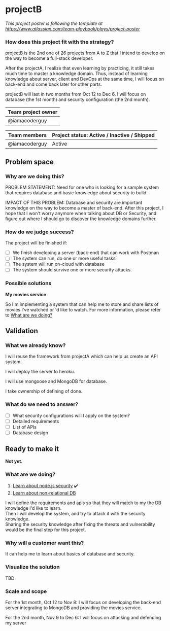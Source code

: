 # projectB

_This project poster is following the template at https://www.atlassian.com/team-playbook/plays/project-poster_

### How does this project fit with the strategy?

projectB is the 2nd one of 26 projects from A to Z that I intend to develop on the way to become a full-stack developer.

After the projectA, I realize that even learning by practicing, it still takes much time to master a knowledge domain. Thus, instead of learning knowledge about server, client and DevOps at the same time, I will focus on back-end and come back later for other parts.

projectB will last in two months from Oct 12 to Dec 6. I will focus on database (the 1st month) and security configuration (the 2nd month).

Team project owner |
------------------ |
@iamacoderguy      |

Team members  | Project status: Active / Inactive / Shipped
------------- | -------------------------------------------
@iamacoderguy | Active


## Problem space 
### Why are we doing this?
PROBLEM STATEMENT: Need for one who is looking for a sample system that requires database and basic knowledge about security to build.

IMPACT OF THIS PROBLEM: Database and security are important knowledge on the way to become a master of back-end. After this project, I hope that I won't worry anymore when talking about DB or Security, and figure out where I should go to discover the knowledge domains further.

### How do we judge success?
The project will be finished if:
- [ ] We finish developing a server (back-end) that can work with Postman
- [ ] The system can run, do one or more useful tasks
- [ ] The system will run on-cloud with database
- [ ] The system should survive one or more security attacks.

### Possible solutions
__My movies service__

So I'm implementing a system that can help me to store and share lists of movies I've watched or 'd like to watch. For more information, please refer to [What are we doing?](#wawd)

## Validation
### What we already know?
I will reuse the framework from projectA which can help us create an API system.

I will deploy the server to heroku.

I will use mongoose and MongoDB for database.

I take ownership of defining of done.

### What do we need to answer?
- [ ] What security configurations will I apply on the system?
- [ ] Detailed requirements
- [ ] List of APIs
- [ ] Database design

## Ready to make it
**Not yet.**

### <a name="wawd"></a>What are we doing?
1. [Learn about node.js security](https://github.com/iamacoderguy/projectB/issues/1) :heavy_check_mark:
1. [Learn about non-relational DB](https://github.com/iamacoderguy/projectB/issues/2)

I will define the requirements and apis so that they will match to my the DB knowledge I'd like to learn. <br/>
Then I will develop the system, and try to attack it with the security knowledge. <br/>
Sharing the security knowledge after fixing the threats and vulnerability would be the final step for this project.

### Why will a customer want this?
It can help me to learn about basics of database and security.

### Visualize the solution
TBD

### Scale and scope
For the 1st month, Oct 12 to Nov 8: I will focus on developing the back-end server integrating to MongoDB and providing the movies service.

For the 2nd month, Nov 9 to Dec 6: I will focus on attacking and defending my server

